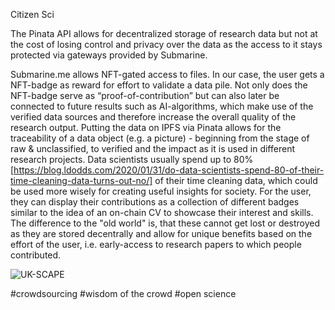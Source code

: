 Citizen Sci

The Pinata API allows for decentralized storage of research data but not at the cost of losing control and privacy over the data as the access to it stays protected via gateways provided by Submarine.

Submarine.me allows NFT-gated access to files. In our case, the user gets a NFT-badge as reward for effort to validate a data pile. Not only does the NFT-badge serve as “proof-of-contribution” but can also later be connected to future results such as AI-algorithms, which make use of the verified data sources and therefore increase the overall quality of the research output. Putting the data on IPFS via Pinata allows for the traceability of a data object (e.g. a picture) - beginning from the stage of raw & unclassified, to verified and the impact as it is used in different research projects. 
Data scientists usually spend up to 80% [https://blog.ldodds.com/2020/01/31/do-data-scientists-spend-80-of-their-time-cleaning-data-turns-out-no/] of their time cleaning data, which could be used more wisely for creating useful insights for society.
For the user, they can display their contributions as a collection of different badges similar to the idea of an on-chain CV to showcase their interest and skills. The difference to the "old world" is, that these cannot get lost or destroyed as they are stored decentrally and allow for unique benefits based on the effort of the user, i.e. early-access to research papers to which people contributed.    

![UK-SCAPE](https://user-images.githubusercontent.com/88492019/190884732-064e4a23-a5c1-4b23-b4ff-33e35c2d114b.png)

#crowdsourcing #wisdom of the crowd #open science
